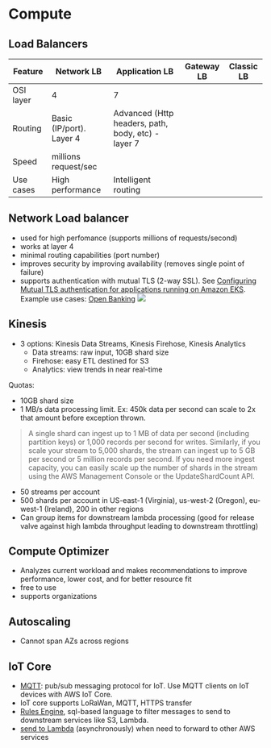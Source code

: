 # Compute

## Load Balancers

| Feature | Network LB | Application LB | Gateway LB | Classic LB|
| --- | --- | --- | --- | ---
OSI layer | 4 | 7 | | |
Routing | Basic (IP/port). Layer 4 | Advanced (Http headers, path, body, etc) - layer 7 | | |
Speed | millions request/sec | | | |
Use cases | High performance | Intelligent routing | | |

## Network Load balancer
- used for high perfomance (supports millions of requests/second)
- works at layer 4
- minimal routing capabilities (port number)
- improves security by improving availability (removes single point of failure)
- supports authentication with mutual TLS (2-way SSL).   See [Configuring Mutual TLS authentication for applications running on Amazon EKS](https://docs.aws.amazon.com/prescriptive-guidance/latest/patterns/configure-mutual-tls-authentication-for-applications-running-on-amazon-eks.html). Example use cases: [Open Banking](https://docs.aws.amazon.com/wellarchitected/latest/financial-services-industry-lens/open-banking.html) ![](https://docs.aws.amazon.com/prescriptive-guidance/latest/patterns/images/pattern-img/ae2761e3-7ed2-4c2a-ba54-a4ddce8a1e7e/images/cefc60f9-2f29-4052-b7ae-df4eb6395e1c.png)



## Kinesis
- 3 options: Kinesis Data Streams, Kinesis Firehose, Kinesis Analytics
    - Data streams: raw input, 10GB shard size
    - Firehose: easy ETL destined for S3
    - Analytics: view trends in near real-time

Quotas: 
- 10GB shard size
- 1 MB/s data processing limit. Ex: 450k data per second can scale to 2x that amount before exception thrown. 
> A single shard can ingest up to 1 MB of data per second (including partition keys) or 1,000 records per second for writes. Similarly, if you scale your stream to 5,000 shards, the stream can ingest up to 5 GB per second or 5 million records per second. If you need more ingest capacity, you can easily scale up the number of shards in the stream using the AWS Management Console or the UpdateShardCount API.
- 50 streams per account
- 500 shards per account in US-east-1 (Virginia), us-west-2 (Oregon), eu-west-1 (Ireland), 200 in other regions
- Can group items for downstream lambda processing (good for release valve against high lambda throughput leading to downstream throttling)

## Compute Optimizer
- Analyzes current workload and makes recommendations to improve performance, lower cost, and for better resource fit
- free to use
- supports organizations

## Autoscaling
- Cannot span AZs across regions

## IoT Core
- [MQTT](https://mqtt.org/): pub/sub messaging protocol for IoT. Use MQTT clients on IoT devices with AWS IoT Core. 
- IoT core supports LoRaWan, MQTT, HTTPS transfer
- [Rules Engine](https://docs.aws.amazon.com/iot/latest/developerguide/iot-rules.html), sql-based language to filter messages to send to downstream services like S3, Lambda. 
- [send to Lambda](https://docs.aws.amazon.com/lambda/latest/dg/services-iot.html) (asynchronously) when need to forward to other AWS services


